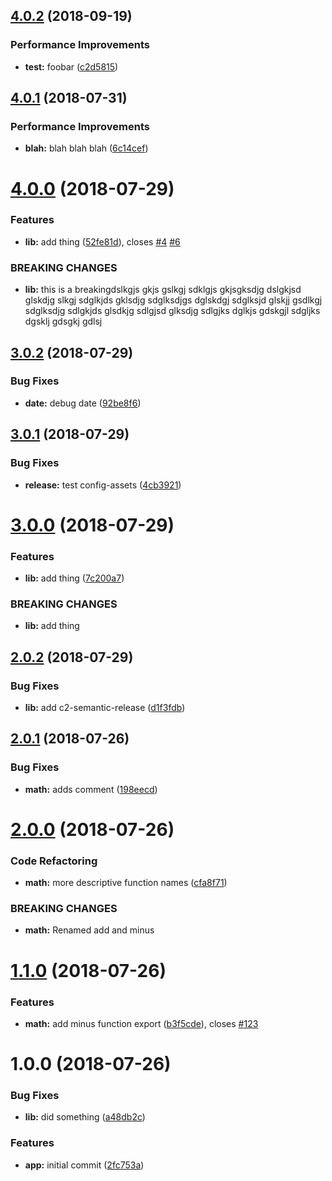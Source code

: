 ## [4.0.2](https://github.com/dadamssg/semantic-demo/compare/v4.0.1...v4.0.2) (2018-09-19)


### Performance Improvements

* **test:** foobar ([c2d5815](https://github.com/dadamssg/semantic-demo/commit/c2d5815))

## [4.0.1](https://github.com/dadamssg/semantic-demo/compare/v4.0.0...v4.0.1) (2018-07-31)


### Performance Improvements

* **blah:** blah blah blah ([6c14cef](https://github.com/dadamssg/semantic-demo/commit/6c14cef))

# [4.0.0](https://github.com/dadamssg/semantic-demo/compare/v3.0.2...v4.0.0) (2018-07-29)


### Features

* **lib:** add thing ([52fe81d](https://github.com/dadamssg/semantic-demo/commit/52fe81d)), closes [#4](https://github.com/dadamssg/semantic-demo/issues/4) [#6](https://github.com/dadamssg/semantic-demo/issues/6)


### BREAKING CHANGES

* **lib:** this is a breakingdslkgjs gkjs gslkgj sdklgjs gkjsgksdjg dslgkjsd glskdjg slkgj
sdglkjds gklsdjg sdglksdjgs dglskdgj sdglksjd glskjj gsdlkgj sdglksdjg sdlgkjds glsdkjg sdlgjsd
glksdjg sdlgjks dglkjs gdskgjl sdgljks dgsklj gdsgkj gdlsj

## [3.0.2](https://github.com/dadamssg/semantic-demo/compare/v3.0.1...v3.0.2) (2018-07-29)


### Bug Fixes

* **date:** debug date ([92be8f6](https://github.com/dadamssg/semantic-demo/commit/92be8f6))

## [3.0.1](https://github.com/dadamssg/semantic-demo/compare/v3.0.0...v3.0.1) (2018-07-29)


### Bug Fixes

* **release:** test config-assets ([4cb3921](https://github.com/dadamssg/semantic-demo/commit/4cb3921))

# [3.0.0](https://github.com/dadamssg/semantic-demo/compare/v2.0.2...v3.0.0) (2018-07-29)


### Features

* **lib:** add thing ([7c200a7](https://github.com/dadamssg/semantic-demo/commit/7c200a7))


### BREAKING CHANGES

* **lib:** add thing

## [2.0.2](https://github.com/dadamssg/semantic-demo/compare/v2.0.1...v2.0.2) (2018-07-29)


### Bug Fixes

* **lib:** add c2-semantic-release ([d1f3fdb](https://github.com/dadamssg/semantic-demo/commit/d1f3fdb))

## [2.0.1](https://github.com/dadamssg/semantic-demo/compare/v2.0.0...v2.0.1) (2018-07-26)


### Bug Fixes

* **math:** adds comment ([198eecd](https://github.com/dadamssg/semantic-demo/commit/198eecd))

# [2.0.0](https://github.com/dadamssg/semantic-demo/compare/v1.1.0...v2.0.0) (2018-07-26)


### Code Refactoring

* **math:** more descriptive function names ([cfa8f71](https://github.com/dadamssg/semantic-demo/commit/cfa8f71))


### BREAKING CHANGES

* **math:** Renamed add and minus

# [1.1.0](https://github.com/dadamssg/semantic-demo/compare/v1.0.0...v1.1.0) (2018-07-26)


### Features

* **math:** add minus function export ([b3f5cde](https://github.com/dadamssg/semantic-demo/commit/b3f5cde)), closes [#123](https://github.com/dadamssg/semantic-demo/issues/123)

# 1.0.0 (2018-07-26)


### Bug Fixes

* **lib:** did something ([a48db2c](https://github.com/dadamssg/semantic-demo/commit/a48db2c))


### Features

* **app:** initial commit ([2fc753a](https://github.com/dadamssg/semantic-demo/commit/2fc753a))
